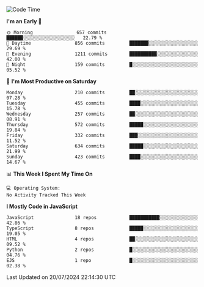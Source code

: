 <!--START_SECTION:waka-->
![Code Time](http://img.shields.io/badge/Code%20Time-3%2C336%20hrs%2031%20mins-blue)

**I'm an Early 🐤** 

```text
🌞 Morning                657 commits         ██████░░░░░░░░░░░░░░░░░░░   22.79 % 
🌆 Daytime                856 commits         ███████░░░░░░░░░░░░░░░░░░   29.69 % 
🌃 Evening                1211 commits        ██████████░░░░░░░░░░░░░░░   42.00 % 
🌙 Night                  159 commits         █░░░░░░░░░░░░░░░░░░░░░░░░   05.52 % 
```
📅 **I'm Most Productive on Saturday** 

```text
Monday                   210 commits         ██░░░░░░░░░░░░░░░░░░░░░░░   07.28 % 
Tuesday                  455 commits         ████░░░░░░░░░░░░░░░░░░░░░   15.78 % 
Wednesday                257 commits         ██░░░░░░░░░░░░░░░░░░░░░░░   08.91 % 
Thursday                 572 commits         █████░░░░░░░░░░░░░░░░░░░░   19.84 % 
Friday                   332 commits         ███░░░░░░░░░░░░░░░░░░░░░░   11.52 % 
Saturday                 634 commits         █████░░░░░░░░░░░░░░░░░░░░   21.99 % 
Sunday                   423 commits         ████░░░░░░░░░░░░░░░░░░░░░   14.67 % 
```


📊 **This Week I Spent My Time On** 

```text
💻 Operating System: 
No Activity Tracked This Week
```

**I Mostly Code in JavaScript** 

```text
JavaScript               18 repos            ███████████░░░░░░░░░░░░░░   42.86 % 
TypeScript               8 repos             █████░░░░░░░░░░░░░░░░░░░░   19.05 % 
HTML                     4 repos             ██░░░░░░░░░░░░░░░░░░░░░░░   09.52 % 
Python                   2 repos             █░░░░░░░░░░░░░░░░░░░░░░░░   04.76 % 
EJS                      1 repo              █░░░░░░░░░░░░░░░░░░░░░░░░   02.38 % 
```




 Last Updated on 20/07/2024 22:14:30 UTC
<!--END_SECTION:waka-->

<!--
**likaiqiang/likaiqiang** is a ✨ _special_ ✨ repository because its `README.md` (this file) appears on your GitHub profile.

Here are some ideas to get you started:

- 🔭 I’m currently working on ...
- 🌱 I’m currently learning ...
- 👯 I’m looking to collaborate on ...
- 🤔 I’m looking for help with ...
- 💬 Ask me about ...
- 📫 How to reach me: ...
- 😄 Pronouns: ...
- ⚡ Fun fact: ...
-->
